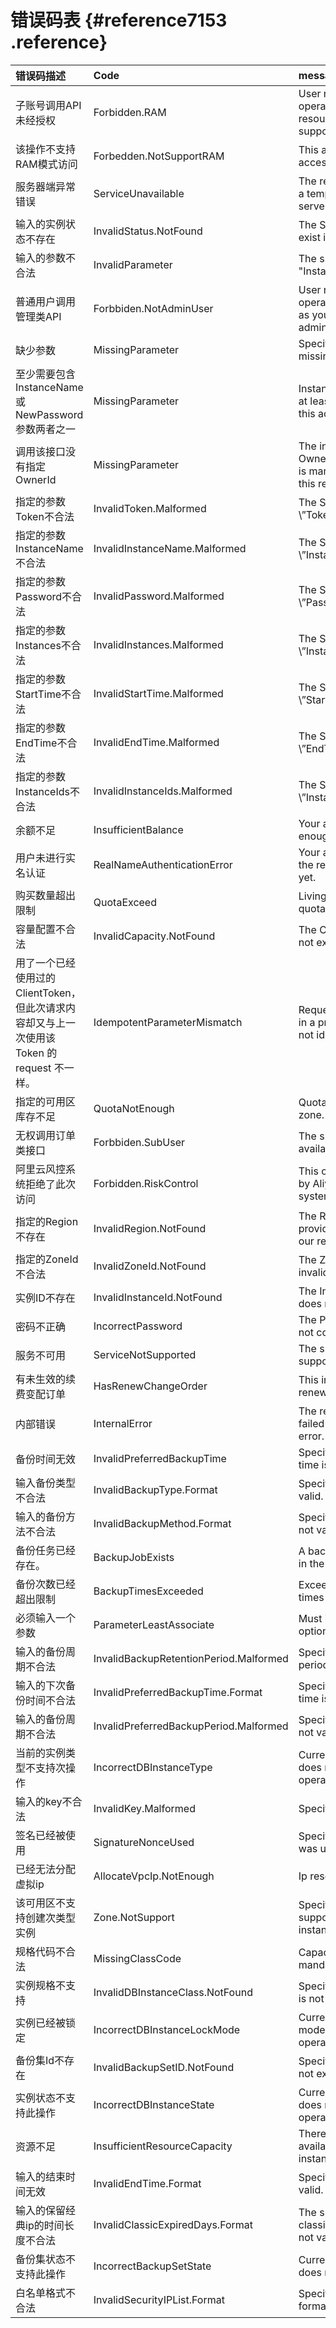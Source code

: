 # 错误码表 {#reference7153 .reference}

|错误码描述|Code|message|httpStatusCode|
|:----|:---|:------|:-------------|
|子账号调用API未经授权|Forbidden.RAM|User not authorized to operate on the specified resource, or this API doesn’t support RAM.|403|
|该操作不支持RAM模式访问|Forbedden.NotSupportRAM|This action does not support accessed by RAM mode.|403|
|服务器端异常错误|ServiceUnavailable|The request has failed due to a temporary failure of the server.|503|
|输入的实例状态不存在|InvalidStatus.NotFound|The Status provided does not exist in our records.|404|
|输入的参数不合法|InvalidParameter|The specified parameter "InstanceName" is not valid.|400|
|普通用户调用管理类API|Forbbiden.NotAdminUser|User not authorized to operate on the specified API as you are not the administrator.|403|
|缺少参数|MissingParameter|Specified parameter is missing.|400|
|至少需要包含InstanceName或NewPassword参数两者之一|MissingParameter|InstanceName/NewPassword at least one is mandatory for this action.|400|
|调用该接口没有指定OwnerId|MissingParameter|The input parameter OwnerId,OwnerAccount that is mandatory for processing this request is not supplied.|403|
|指定的参数Token不合法|InvalidToken.Malformed|The Specified parameter \\”Token\\” is not valid.|400|
|指定的参数InstanceName不合法|InvalidInstanceName.Malformed|The Specified parameter \\”InstanceName\\” is not valid.|400|
|指定的参数Password不合法|InvalidPassword.Malformed|The Specified parameter \\”Password\\” is not valid.”|400|
|指定的参数Instances不合法|InvalidInstances.Malformed|The Specified parameter \\”Instances\\” is not valid.|400|
|指定的参数StartTime不合法|InvalidStartTime.Malformed|The Specified parameter \\”StartTime\\” is not valid.|400|
|指定的参数EndTime不合法|InvalidEndTime.Malformed|The Specified parameter \\”EndTime\\” is not valid.|400|
|指定的参数InstanceIds不合法|InvalidInstanceIds.Malformed|The Specified parameter \\”InstanceIds\\” is not valid.|400|
|余额不足|InsufficientBalance|Your account does not have enough balance.|400|
|用户未进行实名认证|RealNameAuthenticationError|Your account has not passed the real-name authentication yet.|403|
|购买数量超出限制|QuotaExceed|Living afterpay instances quota exceeded.|400|
|容量配置不合法|InvalidCapacity.NotFound|The Capacity provided does not exist in our records.|400|
|用了一个已经使用过的 ClientToken，但此次请求内容却又与上一次使用该 Token 的 request 不一样。|IdempotentParameterMismatch|Request uses a client token in a previous request but is not identical to that request.|400|
|指定的可用区库存不足|QuotaNotEnough|Quota not enough in this zone.|400|
|无权调用订单类接口|Forbbiden.SubUser|The specified action is not available for you.|403|
|阿里云风控系统拒绝了此次访问|Forbidden.RiskControl|This operation is forbidden by Aliyun Risk Control system.|403|
|指定的Region不存在|InvalidRegion.NotFound|The RegionId or ZoneId provided does not exist in our records.|404|
|指定的ZoneId不合法|InvalidZoneId.NotFound|The ZoneId provided is invalid.|400|
|实例ID不存在|InvalidInstanceId.NotFound|The InstanceId provided does not exist in our records.|404|
|密码不正确|IncorrectPassword|The Password provided is not correct.|400|
|服务不可用|ServiceNotSupported|The specified service is not supported.|400|
|有未生效的续费变配订单|HasRenewChangeOrder|This instance has a renewChange order.|400|
|内部错误|InternalError|The request processing has failed due to some unknown error.|500|
|备份时间无效|InvalidPreferredBackupTime|Specified preferred backup time is not valid.|400|
|输入备份类型不合法|InvalidBackupType.Format|Specified backup type is not valid.|400|
|输入的备份方法不合法|InvalidBackupMethod.Format|Specified backup method is not valid.|400|
|备份任务已经存在。|BackupJobExists|A backup job already exists in the specified DB instance.|400|
|备份次数已经超出限制|BackupTimesExceeded|Exceeding the daily backup times of this DB instance.|400|
|必须输入一个参数|ParameterLeastAssociate|Must input at least one optional parameter.|400|
|输入的备份周期不合法|InvalidBackupRetentionPeriod.Malformed|Specified backup retention period is not valid.|400|
|输入的下次备份时间不合法|InvalidPreferredBackupTime.Format|Specified preferred backup time is not valid.|400|
|输入的备份周期不合法|InvalidPreferredBackupPeriod.Malformed|Specified backup period is not valid.|400|
|当前的实例类型不支持次操作|IncorrectDBInstanceType|Current DB instance type does not support this operation.|400|
|输入的key不合法|InvalidKey.Malformed|Specified key is not valid.|400|
|签名已经被使用|SignatureNonceUsed|Specified signature nonce was used already.|400|
|已经无法分配虚拟ip|AllocateVpcIp.NotEnough|Ip resource is not enough.|400|
|该可用区不支持创建次类型实例|Zone.NotSupport|Specified zone does not support creating with instance class.|400|
|规格代码不合法|MissingClassCode|Capacity or InstanceClass is mandatory for this action.|400|
|实例规格不支持|InvalidDBInstanceClass.NotFound|Specified DB instance class is not found.|404|
|实例已经被锁定|IncorrectDBInstanceLockMode|Current DB instance lock mode does not support this operation.|400|
|备份集Id不存在|InvalidBackupSetID.NotFound|Specified backup set ID does not exist.|400|
|实例状态不支持此操作|IncorrectDBInstanceState|Current DB instance state does not support this operation.|400|
|资源不足|InsufficientResourceCapacity|There is insufficient capacity available for the requested instance.|400|
|输入的结束时间无效|InvalidEndTime.Format|Specified end time is not valid.|400|
|输入的保留经典ip的时间长度不合法|InvalidClassicExpiredDays.Format|The specified classicExpiredDays format is not valid.|400|
|备份集状态不支持此操作|IncorrectBackupSetState|Current backup set state does not support operations.|400|
|白名单格式不合法|InvalidSecurityIPList.Format|Specified security IP list format is not valid.|400|

